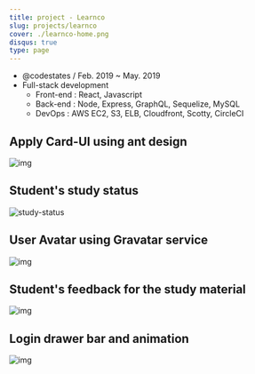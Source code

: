 ```yaml
---
title: project - Learnco
slug: projects/learnco
cover: ./learnco-home.png
disqus: true
type: page
---
```


- @codestates / Feb. 2019 ~ May. 2019
- Full-stack development
  - Front-end : React, Javascript
  - Back-end : Node, Express, GraphQL, Sequelize, MySQL
  - DevOps : AWS EC2, S3, ELB, Cloudfront, Scotty, CircleCI

## Apply Card-UI using ant design

![img](https://user-images.githubusercontent.com/365500/58069384-f7f53600-7bcf-11e9-9f4e-203e9ea55875.png)

## Student's study status

![study-status](https://user-images.githubusercontent.com/365500/58069592-ba44dd00-7bd0-11e9-94d5-f0e2a06beab5.gif)

## User Avatar using Gravatar service

![img](./avatar.gif)

## Student's feedback for the study material

![img](jedgement.gif)

## Login drawer bar and animation

![img](login-drawer.gif)
